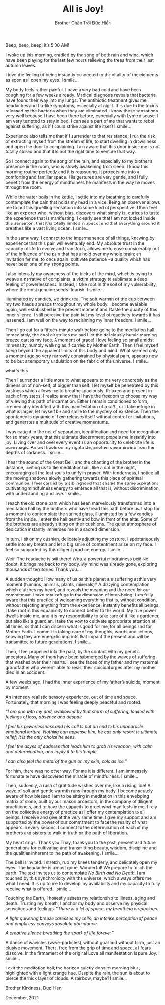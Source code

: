 ﻿---
title: All is Joy!
author: Brother Chân Trời Đức Hiền
---

Beep, beep, beep, it’s 5:00 AM! 

I woke up this morning, cradled by the song of both rain and wind, which have been playing for the last few hours relieving the trees from their last autumn leaves. 

I love the feeling of being instantly connected to the vitality of the elements as soon as I open my eyes. I smile…

My body feels rather painful. I have a very bad cold and have been coughing for a few weeks already. Medical diagnosis reveals that bacteria have found their way into my lungs. The antibiotic treatment gives me headaches and flu-like symptoms, especially at night. It is due to the toxins released by the bacteria when they are eliminated. I know these sensations very well because I have been there before, especially with Lyme disease. I am very tempted to stay in bed. I can see a part of me that wants to rebel against suffering, as if I could strike against life itself! I smile…

Experience also tells me that if I surrender to that resistance, I run the risk of extracting myself from the stream of life, to start dwelling in drowsiness and open the door to complaining. I am aware that this door inside me is not totally closed and that it is not the right time to venture that way.   

So I connect again to the song of the rain, and especially to my brother’s presence in the room, who is slowly awakening from sleep.  I know this morning routine perfectly and it is reassuring. It projects me into a comforting and familiar space. His gestures are very gentle, and I fully benefit from the energy of mindfulness he manifests in the way he moves through the room. 

While the water boils in the kettle, I settle into my breathing to carefully contemplate the pain that holds my head in a vice. Being an observer allows me to put this gruelling sensation into some kind of perspective. I then feel like an explorer who, without bias, discovers what simply is, curious to taste the experience that is manifesting. I clearly see that I am not locked inside this sensation, that it is totally limited in space, and that everything around it breathes like a vast living ocean. I smile…

In the same way, I connect to the impermanence of all things, knowing by experience that this pain will eventually end. My absolute trust in the capacity of life to evolve and transform, allows me to ease considerably out of the influence of the pain that has a hold over my whole brain; an invitation for me, to once again, cultivate patience - a quality which has never been one of my strong points.  

I also intensify my awareness of the tricks of the mind, which is trying to weave a narrative of complaints, a victim strategy to sublimate a deep feeling of powerlessness. Instead, I take root in the soil of my vulnerability, where the most genuine seeds flourish. I smile…

Illuminated by candles, we drink tea. The soft warmth of the cup between my two hands spreads throughout my whole body. I become available again, well established in the present moment and I taste the quality of this inner silence. I still perceive the pain but my level of reactivity towards it has lessened. I am well on the way to reclaiming my inner freedom. I smile… 



Then I go out for a fifteen-minute walk before going to the meditation hall. Immediately, the cool air strikes me and I let the deliciously humid morning breeze caress my face. A moment of grace! I love feeling so small amidst immensity, humbly walking as if carried by Mother Earth. Then I feel myself *being* beyond the apparent limits of this body and mind. What seemed only a moment ago so very narrowly constrained by physical pain, appears now to be but a temporary undulation on the fabric of the universe. I smile… 



what's this

Then I surrender a little more to what appears to me very concretely as the dimension of non-self, of bigger than self. I let myself be penetrated by this vastness which allows me to breathe spaciously.  Relaxed and present in each of my steps, I realize anew that I have the freedom to choose my way of viewing this path of incarnation. Either I remain conditioned to form, irremediably identified with this manifestation of a *self* , or I take refuge in what is larger, let myself *be* and smile to the mystery of existence. Then the spontaneous dynamic of *I am* releases itself without control or limitations, and generates a multitude of creative momentums.  

I was caught in the net of separation, identification and need for recognition for so many years, that this ultimate discernment propels me instantly into joy. Living over and over every event as an opportunity to celebrate life is pure magic. An owl hoots on my right side, another one answers from the depths of darkness. I smile… 



I hear the sound of the Great Bell, and the chanting of the brother in the distance, inviting us to the meditation hall, like a call in the night, encouraging all the lost souls to unify in prayer. With tenderness, I notice all the moving shadows slowly gathering towards this place of spiritual communion. I feel carried by a siblinghood that shares the same aspiration: cultivating mindfulness energy to embrace all that is, without discrimination, with understanding and love. I smile… 



I reach the old stone barn which has been marvelously transformed into a meditation hall by the brothers who have tread this path before us. I stop for a moment to contemplate the stained glass, illuminated by a few candles from the inside. I enter the hall gently and bow in front of the altar. Some of the brothers are already sitting on their cushions. The quiet atmosphere of dedication instantly immerses me in a sacred dimension.  

In turn, I sit on my cushion, delicately adjusting my posture. I spontaneously settle into my breath and let a big smile of contentment arise on my face. I feel so supported by this diligent practice energy. I smile… 

Well! The headache is still there! What a powerful mindfulness bell! No doubt, it brings me back to my body. My mind was already gone, exploring thousands of territories. Thank you…

A sudden thought: How many of us on this planet are suffering at this very moment (humans, animals, plants, minerals)? A dizzying contemplation which clutches my heart, and reveals the meaning and the need for our commitment. I take total refuge in the dimension of inter-being. I am fully aware that this practice of welcoming everything that is, without condition, without rejecting anything from the experience, instantly benefits all beings.  I take root in this equanimity to connect better to the world.  My true power dwells inside me, and it is my responsibility to take care of it like a gardener, but also like a guardian. I take the vow to cultivate appropriate attention at all times, so that I can discern what is good for me, for all beings and for Mother Earth. I commit to taking care of my thoughts, words and actions, knowing they are energetic imprints that impact the present and will be transmitted to future generations. I smile… 



Then, I feel propelled into the past, by the contact with my genetic ancestors. Many of them have been submerged by the waves of suffering that washed over their hearts. I see the faces of my father and my maternal grandfather who weren’t able to resist their suicidal urges after my mother died in an accident.

A few weeks ago, I had the inner experience of my father’s suicide, moment by moment. 

An intensely realistic sensory experience, out of time and space. Fortunately, that morning I was feeling deeply peaceful and rooted.  

*“I am one with my dad, swallowed by that storm of suffering, loaded with feelings of loss, absence and despair.* 

*I feel his powerlessness and his call to put an end to his unbearable emotional torture. Nothing can appease him, he can only resort to ultimate relief; it is the only choice he sees.* 

*I feel the abyss of sadness that leads him to grab his weapon, with calm and determination, and apply it to his temple.* 

*I can also feel the metal of the gun on my skin, cold as ice.”*  

For him, there was no other way. For me it is different. I am immensely fortunate to have discovered the miracle of mindfulness. I smile… 

Then, suddenly, a rush of gratitude washes over me, like a rising tide! A wave of soft and gentle warmth runs through my body. I become acutely aware of how blessed I am to be sitting in meditation in this enveloping matrix of stone, built by our mason ancestors, in the company of diligent practitioners, and to have the capacity to greet what manifests in me. I rely on the collective energy of practice as I offer my contemplation to all beings. I receive and give at the very same time. I give my support and am supported by the power of our commitment to face the reality of what appears in every second. I connect to the determination of each of my brothers and sisters to walk in truth on the path of liberation. 

My heart sings. Thank you Thay, thank you to the past, present and future generations for cultivating and transmitting beauty, wisdom, discipline and the qualities inherent to the path of awakening. I smile…



The bell is invited. I stretch, rub my knees tenderly, and delicately open my eyes. The headache is almost gone. Wonderful! We prepare to touch the earth. The text invites us to contemplate *No Birth and No Death*. I am touched by this synchronicity with the universe, which always offers me what I need. It is up to me to develop my availability and my capacity to fully receive what is offered. I smile…



Touching the Earth, I honestly assess my relationship to illness, aging and death. Trusting my breath, I anchor my body and observe my physical sensations and feelings. *”There is a lot of space, my breathing is spacious.* 

*A light quivering breeze caresses my cells; an intense perception of peace and emptiness conveys absolute abundance.* 

*A creative silence breathing the spark of life forever.”*   

A dance of wavicles (wave-particles), without goal and without form, just an elusive movement. There, free from the grip of time and space, all fears dissolve. In the firmament of the original Love all manifestation is pure Joy. I smile…



I exit the meditation hall; the horizon quietly dons its morning blue, highlighted with a light orange hue. Despite the rain, the sun is about to pierce the thick layer of clouds. A rainbow, maybe? I smile…

Brother Kindness, Duc Hien

December, 2021

